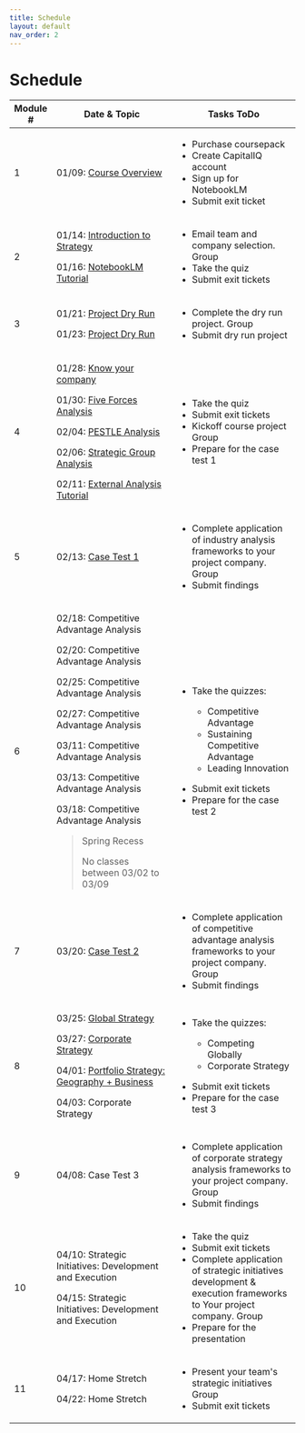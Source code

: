 ```yaml
---
title: Schedule
layout: default
nav_order: 2
---
```

# Schedule

<table style="table-layout: auto; width: 100%;">
  <thead>
    <tr>
      <th style="width: 5%">Module #</th>
      <th style="width: 42%">Date & Topic</th>
      <th>Tasks <span class="label label-red">ToDo</span></th>
    </tr>
  </thead>
  <tbody>
    <tr>
      <td>1</td>
      <td>
        <p><span>01/09</span>: <a href="/topics/overview">Course Overview</a></p>
      </td>
      <td>
        <p>
            <ul>
              <li> Purchase coursepack</li>
              <li> Create CapitalIQ account</li>
              <li> Sign up for NotebookLM</li>
              <li> Submit exit ticket</li>
            </ul>
        </p>
      </td>
    </tr>  
    <tr>
        <td>2</td>
        <td>
          <p>01/14: <a href="/topics/strategy-intro/">Introduction to Strategy</a></p>
          <p>01/16: <a href="/tutorials/notebooklm-guide/index">NotebookLM Tutorial</a></p>
        </td>
        <td>
          <p>
              <ul>
                <li>Email team and company selection. <span class="label label-purple">Group</span></li>
                <li> Take the quiz</li>
                <li> Submit exit tickets</li>
              </ul>
          </p>
        </td>
    </tr>
    <tr>
        <td>3</td>
        <td>
          <p>01/21: <a href= "company-analysis-project/dryrun">Project Dry Run</a></p>
          <p>01/23: <a href= "company-analysis-project/dryrun">Project Dry Run</a></p>
        </td>
        <td>
          <p>
              <ul>
                <li> Complete the dry run project. <span class="label label-purple">Group</span> </li>
                <li> Submit dry run project</li>
              </ul>
          </p>
        </td>
    </tr>
    <tr>
        <td>4</td>
        <td>
          <p>01/28: <a href= "/tutorials/know-your-company">Know your company</a></p>
          <p>01/30: <a href= "/topics/external/5forces">Five Forces Analysis</a></p>
          <p>02/04: <a href= "/topics/external/pestle">PESTLE Analysis</a></p>
          <p>02/06: <a href= "/topics/external/strategic-groups">Strategic Group Analysis</a></p>
          <p>02/11: <a href= "/tutorials/external-analysis/index">External Analysis Tutorial</a></p>
        </td>
        <td>
          <p>
              <ul>
                <li> Take the quiz</li>
                <li> Submit exit tickets</li>
                <li>Kickoff course project <span class="label label-purple">Group</span></li>
                <li>Prepare for the case test 1</li>
              </ul>
          </p>
        </td>
    </tr>
    <tr>
        <td>5</td>
        <td>
          <p>02/13: <a href="casetest/test-1.html">Case Test 1</a></p>
        </td>
        <td>
            <ul>
                <li>Complete application of industry analysis frameworks to your project company. <span class="label label-purple">Group</span></li>
                <li>Submit findings</li>
            </ul>
        </td>
    </tr>
    <tr>
        <td>6</td>
        <td>
          <p>02/18: Competitive Advantage Analysis</p>
          <p>02/20: Competitive Advantage Analysis</p>
          <p>02/25: Competitive Advantage Analysis</p>
          <p>02/27: Competitive Advantage Analysis</p>
          <p>03/11: Competitive Advantage Analysis</p>
          <p>03/13: Competitive Advantage Analysis</p>
          <p>03/18: Competitive Advantage Analysis</p>
          <blockquote class="note-title"><p>Spring Recess</p><p>No classes between 03/02 to 03/09</p></blockquote>
        </td>
        <td>
            <ul>
                <li>
                <p>Take the quizzes:
                    <ul>
                        <li>Competitive Advantage</li>
                        <li>Sustaining Competitive Advantage</li>
                        <li>Leading Innovation</li>
                    </ul>
                </p>
               </li>
                <li>Submit exit tickets</li>
                <li>Prepare for the case test 2</li>
              </ul> 
        </td>
    </tr>
    <tr>
        <td>7</td>
        <td>
          <p>03/20: <a href="casetest/test-2.html">Case Test 2</a></p>
        </td>
        <td>
            <ul>
                <li>Complete application of competitive advantage analysis frameworks to your project company. <span class="label label-purple">Group</span></li>
                <li>Submit findings</li>
            </ul>
        </td>
    </tr>
    <tr>
        <td>8</td>
        <td>
        <p>03/25: <a href= "/topics/portfolio/global">Global Strategy</a></p>
        <p>03/27: <a href= "/topics/portfolio/corporate">Corporate Strategy</a></p>
        <p>04/01: <a href= "/topics/portfolio/portfolio">Portfolio Strategy: Geography + Business</a></p>
          <p>04/03: Corporate Strategy</p>
        </td>
        <td>
            <ul>
                <li>
                    <p>Take the quizzes:
                        <ul>
                            <li>Competing Globally</li>
                            <li>Corporate Strategy</li>
                        </ul>
                    </p>
                </li>
                <li>Submit exit tickets</li>
                <li>Prepare for the case test 3</li>
            </ul>
        </td>
    </tr>
    <tr>
      <td>9</td>
      <td>
        <p>04/08: Case Test 3</p>
      </td>
      <td>
          <ul>
              <li>Complete application of corporate strategy analysis frameworks to your project company. <span class="label label-purple">Group</span></li>
              <li>Submit findings</li>
          </ul>
      </td>
  </tr>
    <tr>
        <td>10</td>
        <td>
          <p>04/10: Strategic Initiatives: Development and Execution</p>
          <p>04/15: Strategic Initiatives: Development and Execution</p>
        </td>
        <td>
            <ul>
                <li>Take the quiz</li>
                <li>Submit exit tickets</li>
                <li>Complete application of strategic initiatives development & execution frameworks to Your project company. <span class="label label-purple">Group</span></li>
                <li>Prepare for the presentation</li>
            </ul>
        </td>
    </tr>
    <tr>
        <td>11</td>
        <td>
          <p>04/17: Home Stretch</p>
          <p>04/22: Home Stretch</p>
        </td>
        <td>
            <ul>
                <li>Present your team's strategic initiatives <span class="label label-purple">Group</span></li>
                <li>Submit exit tickets</li>
            </ul>
        </td>
    </tr>
  </tbody>
</table>
